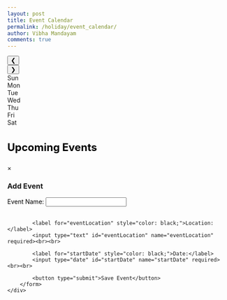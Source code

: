 ```yaml
---
layout: post
title: Event Calendar
permalink: /holiday/event_calendar/
author: Vibha Mandayam
comments: true
---
```


<!-- 
AP COMPUTER SCIENCE PRINCIPLES - CREATE PERFORMANCE TASK
Event Calendar Application

Program Requirements Demonstrated:
1. INPUT: User input through form submission and calendar interactions
2. LIST: events array manages collection of event data
3. PROCEDURES: renderCalendar, deleteEvent, renderSidebar with parameters
4. ALGORITHMS: Sequencing, selection, iteration in renderCalendar
5. OUTPUT: Visual display of calendar and events

All code written by student with debugging assistance from ChatGPT for timezone handling.
-->


<div class="main-content">
    <!-- Calendar Display Section -->
    <div class="calendar-container">
        <div class="calendar-header">
            <button id="prev-month">&#10094;</button>
            <div class="month-year" id="month-year"></div>
            <button id="next-month">&#10095;</button>
        </div>
        <div class="calendar-grid">
            <!-- Day headers -->
            <div class="day-name">Sun</div>
            <div class="day-name">Mon</div>
            <div class="day-name">Tue</div>
            <div class="day-name">Wed</div>
            <div class="day-name">Thu</div>
            <div class="day-name">Fri</div>
            <div class="day-name">Sat</div>
        </div>
        <!-- Calendar days populated by JavaScript -->
        <div class="calendar-days" id="calendar-days"></div>
    </div>
    <!-- Upcoming Events Sidebar -->
    <div class="upcoming-events">
        <h3 style="color: black; font-size: 24px; font-weight: bold;">Upcoming Events</h3>
        <div id="event-list">
            <!-- Events populated by JavaScript -->
        </div>
    </div>
</div>

<!-- Event Creation Modal -->
<div id="eventModal" class="modal">
    <div class="modal-content">
        <span class="close" onclick="closeModal()">&times;</span>
        <h3>Add Event</h3>
        <!-- USER INPUT FORM -->
        <form id="eventForm">
            <label for="eventName" style="color: black;">Event Name:</label>
            <input type="text" id="eventName" name="eventName" required><br><br>
            
            <label for="eventLocation" style="color: black;">Location:</label>
            <input type="text" id="eventLocation" name="eventLocation" required><br><br>
            
            <label for="startDate" style="color: black;">Date:</label>
            <input type="date" id="startDate" name="startDate" required><br><br>
            
            <button type="submit">Save Event</button>
        </form>
    </div>
</div>

<script type="module">
/* 
 * MAIN PROGRAM CODE
 * Implements interactive event calendar with:
 * - Month navigation
 * - Event creation/deletion
 * - Visual calendar display
 */

// Import API configuration
import { pythonURI, fetchOptions } from '{{ site.baseurl }}/assets/js/api/config.js';

// GLOBAL VARIABLES
let events = [];  // LIST: Stores all event objects
let currentMonth = new Date().getMonth(); // Tracks current displayed month

// EVENT LISTENER: Form submission for new events
document.getElementById("eventForm").addEventListener("submit", async function(event) {
    event.preventDefault();
    
    /* 
     * ALGORITHM: Process form data with timezone correction
     * 1. Get input values (sequencing)
     * 2. Adjust for timezone offset
     * 3. Format for API
     */
    const dateInput = document.getElementById("startDate").value;
    const dateObj = new Date(dateInput);
    const timezoneOffset = dateObj.getTimezoneOffset() * 60000;
    const correctedDate = new Date(dateObj.getTime() - timezoneOffset);
    const formattedDate = correctedDate.toISOString().split('T')[0];
    
    // Prepare data for API
    const postData = {
        name: document.getElementById("eventName").value,
        location: document.getElementById("eventLocation").value,
        date: formattedDate,
    };
    
    // Send to server
    const response = await fetch(`${pythonURI}/api/event`, {
        ...fetchOptions,
        method: 'POST',
        headers: { 'Content-Type': 'application/json' },
        body: JSON.stringify(postData)
    });
    
    // Error handling
    if (!response.ok) {
        const errorMessage = await response.text();
        throw new Error(`Failed to add event: ${response.statusText} - ${errorMessage}`);
    }
    
    // Update UI with new event
    const createdEvent = await response.json();
    if (createdEvent.id) {
        events.push(createdEvent); 
        renderSidebar(events);  // OUTPUT: Update event list
        renderCalendar(events); // OUTPUT: Update calendar
        closeModal();
    }
});

// INITIALIZATION: Load when DOM is ready
document.addEventListener('DOMContentLoaded', function() {
    // Load user data
    getUserId(pythonURI)
        .then(userId => {
            if (userId) {
                getUserEvents(userId)
                    .then(fetchedEvents => {
                        events = fetchedEvents;
                        renderCalendar(events);
                        renderSidebar(events);
                    });
            }
        });
    
    // INPUT: Month navigation event listeners
    document.getElementById('prev-month').addEventListener('click', () => changeMonth(-1));
    document.getElementById('next-month').addEventListener('click', () => changeMonth(1));
});

/* 
 * PROCEDURE: deleteEvent(eventId, eventElement)
 * Purpose: Deletes an event from server and UI
 * Parameters:
 *   - eventId: string - ID of event to delete
 *   - eventElement: DOM element - The event card to remove
 * Return: None
 */
async function deleteEvent(eventId, eventElement) {
    try {
        // Confirm deletion
        const confirmDelete = confirm("Are you sure you want to delete this event?");
        if (!confirmDelete) return;
        
        // Send delete request
        const response = await fetch(`${pythonURI}/api/event/${eventId}`, {
            ...fetchOptions,
            method: 'DELETE'
        });
        
        if (!response.ok) throw new Error(`Delete failed`);
        
        // ALGORITHM: Update data and UI
        // 1. Remove from events array
        events = events.filter(event => event.id !== eventId);
        
        // 2. Remove from DOM
        if (eventElement) eventElement.remove();
        
        // 3. Update calendar display
        renderCalendar(events);
    } catch (error) {
        alert(`Error deleting event: ${error.message}`);
    }
}

/* 
 * PROCEDURE: renderCalendar(events)
 * Purpose: Renders calendar grid with events
 * Parameters:
 *   - events: array - List of event objects
 * Return: None
 * Contains:
 *   - Sequencing: Steps to build calendar
 *   - Selection: Highlighting current day
 *   - Iteration: Looping through days
 */
function renderCalendar(events) {
    const monthNames = ["January", "February", "March", "April", "May", "June", 
                       "July", "August", "September", "October", "November", "December"];
    const currentDate = new Date();
    const monthYear = document.getElementById("month-year");
    const calendarDays = document.getElementById("calendar-days");
    
    // OUTPUT: Display current month/year
    monthYear.textContent = `${monthNames[currentMonth]} ${currentDate.getFullYear()}`;
    
    // Calculate calendar dates
    const firstDay = new Date(currentDate.getFullYear(), currentMonth, 1);
    const lastDate = new Date(currentDate.getFullYear(), currentMonth + 1, 0);
    const totalDays = lastDate.getDate();
    
    // Clear existing days
    calendarDays.innerHTML = "";
    
    // Add empty cells for days before first day of month
    for (let i = 0; i < firstDay.getDay(); i++) {
        calendarDays.appendChild(document.createElement("div").classList.add("day"));
    }
    
    // Create day cells
    for (let day = 1; day <= totalDays; day++) {
        const dayCell = document.createElement("div");
        dayCell.classList.add("day");
        
        // SELECTION: Highlight current day
        if (day === currentDate.getDate() && currentMonth === new Date().getMonth()) {
            dayCell.classList.add("current-day");
        }
        
        // Check for events on this day
        const eventDateString = `${currentDate.getFullYear()}-${String(currentMonth + 1).padStart(2, '0')}-${String(day).padStart(2, '0')}`;
        if (events.some(event => event.date === eventDateString)) {
            const dot = document.createElement("span");
            dot.classList.add("event-dot");
            dayCell.appendChild(dot);
        }
        
        dayCell.textContent = day;
        // INPUT: Make days clickable
        dayCell.addEventListener("click", () => openModal(day));
        calendarDays.appendChild(dayCell);
    }
}

/* 
 * PROCEDURE: renderSidebar(events)
 * Purpose: Displays list of upcoming events
 * Parameters:
 *   - events: array - List of event objects
 * Return: None
 */
function renderSidebar(events) {
    const upcomingEventsContainer = document.getElementById("event-list");
    upcomingEventsContainer.innerHTML = "";
    
    // Sort events by date
    const sortedEvents = [...events].sort((a, b) => new Date(a.date) - new Date(b.date));
    
    // Create event cards
    sortedEvents.forEach(event => {
        const eventItem = document.createElement("div");
        eventItem.classList.add("event-item");
        
        // Event name
        const eventName = document.createElement("div");
        eventName.classList.add("event-name");
        eventName.textContent = event.name;
        
        // Event location
        const eventLocation = document.createElement("div");
        eventLocation.classList.add("event-location");
        eventLocation.textContent = event.location;
        
        // Event date with timezone correction
        const eventDate = document.createElement("div");
        eventDate.classList.add("event-date");
        const eventDateObj = new Date(event.date);
        const timezoneOffset = eventDateObj.getTimezoneOffset() * 60000;
        const correctedDate = new Date(eventDateObj.getTime() + timezoneOffset);
        eventDate.textContent = correctedDate.toLocaleDateString();
        
        // Delete button
        const deleteButton = document.createElement("button");
        deleteButton.textContent = "Delete";
        deleteButton.addEventListener("click", () => {
            deleteEvent(event.id, eventItem);
        });
        
        // OUTPUT: Add all elements to card
        eventItem.append(eventName, eventLocation, eventDate, deleteButton);
        upcomingEventsContainer.appendChild(eventItem);
    });
}

// HELPER FUNCTIONS //

function openModal(date) {
    document.getElementById("eventModal").style.display = "block";
    const currentYear = new Date().getFullYear();
    const dateObj = new Date(currentYear, currentMonth, date);
    const timezoneOffset = dateObj.getTimezoneOffset() * 60000;
    const correctedDate = new Date(dateObj.getTime() - timezoneOffset);
    document.getElementById("startDate").value = correctedDate.toISOString().split('T')[0];
}

function closeModal() {
    document.getElementById("eventModal").style.display = "none";
    document.getElementById("eventForm").reset();
}

function changeMonth(direction) {
    currentMonth += direction;
    if (currentMonth < 0) currentMonth = 11;
    if (currentMonth > 11) currentMonth = 0;
    renderCalendar(events);
}

// Close modal when clicking outside
window.addEventListener("click", function(event) {
    const modal = document.getElementById("eventModal");
    if (event.target === modal) {
        closeModal();
    }
});

// API HELPER FUNCTIONS //

function getUserId(baseurl) {
    return fetch(baseurl + '/api/id', fetchOptions)
        .then(response => {
            if (!response.ok) return null;
            return response.json();
        })
        .then(data => data?.id || null);
}

function getUserEvents(userId) {
    return fetch(`${pythonURI}/api/events/user/${userId}`, fetchOptions)
        .then(response => {
            if (!response.ok) return [];
            return response.json();
        });
}
</script>